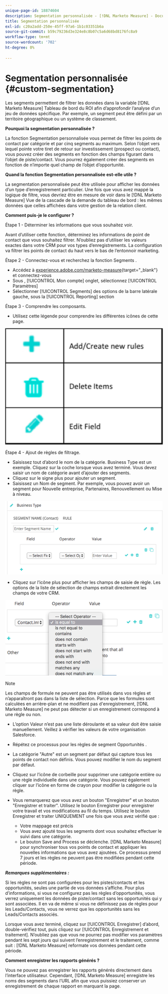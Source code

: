 ```yaml
---
unique-page-id: 18874604
description: Segmentation personnalisée - [!DNL Marketo Measure] - Documentation du produit
title: Segmentation personnalisée
exl-id: c20a2add-250e-45ff-97a6-1b1c03351b6a
source-git-commit: b59c79236d3e324e8c8b07c5a6d68bd8176fc8a9
workflow-type: tm+mt
source-wordcount: '702'
ht-degree: 0%

---
```


# Segmentation personnalisée {#custom-segmentation}

Les segments permettent de filtrer les données dans la variable [!DNL Marketo Measure] Tableau de bord du ROI afin d’approfondir l’analyse d’un jeu de données spécifique. Par exemple, un segment peut être défini par un territoire géographique ou un système de classement.

**Pourquoi la segmentation personnalisée ?**

La fonction Segmentation personnalisée vous permet de filtrer les points de contact par catégorie et par cinq segments au maximum. Selon l’objet vers lequel pointe votre tiret de retour sur investissement (prospect ou contact), vous pouvez créer des segments en fonction des champs figurant dans l’objet de piste/contact. Vous pourrez également créer des segments en fonction de n’importe quel champ de l’objet d’opportunité.

**Quand la fonction Segmentation personnalisée est-elle utile ?**

La segmentation personnalisée peut être utilisée pour afficher les données d’un type d’enregistrement particulier. Une fois que vous avez mappé la logique de filtre, vous devriez être en mesure de voir dans le [!DNL Marketo Measure] Vue de la cascade de la demande du tableau de bord : les mêmes données que celles affichées dans votre gestion de la relation client.

**Comment puis-je le configurer ?**

Étape 1 - Déterminer les informations que vous souhaitez voir.

Avant d’utiliser cette fonction, déterminez les informations de point de contact que vous souhaitez filtrer. N’oubliez pas d’utiliser les valeurs exactes dans votre CRM pour vos types d’enregistrements. La configuration va filtrer les points de contact du haut vers le bas de l’entonnoir marketing.

Étape 2 - Connectez-vous et recherchez la fonction Segments .

* Accédez à [experience.adobe.com/marketo-measure](https://experience.adobe.com/marketo-measure){target=&quot;_blank&quot;} et connectez-vous
* Sous , [!UICONTROL Mon compte] onglet, sélectionnez [!UICONTROL Paramètres]
* Sélectionner [!UICONTROL Segments] des options de la barre latérale gauche, sous la [!UICONTROL Reporting] section

Étape 3 - Comprendre les composants.

* Utilisez cette légende pour comprendre les différentes icônes de cette page.

![](assets/1.png)

Étape 4 - Ajout de règles de filtrage.

* Saisissez tout d’abord le nom de la catégorie. Business Type est un exemple. Cliquez sur la coche lorsque vous avez terminé. Vous devez saisir un nom de catégorie avant d’ajouter des segments.
* Cliquez sur le signe plus pour ajouter un segment.
* Saisissez un Nom de segment. Par exemple, vous pouvez avoir un segment pour Nouvelle entreprise, Partenaires, Renouvellement ou Mise à niveau.

![](assets/2.png)

* Cliquez sur l’icône plus pour afficher les champs de saisie de règle. Les options de la liste de sélection de champs extrait directement les champs de votre CRM.

![](assets/3.png)

>[!NOTE]
>
>Les champs de formule ne peuvent pas être utilisés dans vos règles et n’apparaîtront pas dans la liste de sélection. Parce que les formules sont calculées en arrière-plan et ne modifient pas d&#39;enregistrement, [!DNL Marketo Measure] ne peut pas détecter si un enregistrement correspond à une règle ou non.

* L’option Valeur n’est pas une liste déroulante et sa valeur doit être saisie manuellement. Veillez à vérifier les valeurs de votre organisation Salesforce.
* Répétez ce processus pour les règles de segment Opportunités .
* La catégorie &quot;Autre&quot; est un segment par défaut qui capture tous les points de contact non définis. Vous pouvez modifier le nom du segment par défaut.
* Cliquez sur l’icône de corbeille pour supprimer une catégorie entière ou une règle individuelle dans une catégorie. Vous pouvez également cliquer sur l’icône en forme de crayon pour modifier la catégorie ou la règle.
* Vous remarquerez que vous avez un bouton &quot;Enregistrer&quot; et un bouton &quot;Enregistrer et traiter&quot;. Utilisez le bouton Enregistrer pour enregistrer votre travail et vos modifications au fil du temps. Utilisez le bouton Enregistrer et traiter UNIQUEMENT une fois que vous avez vérifié que :

   * Votre mappage est précis
   * Vous avez ajouté tous les segments dont vous souhaitez effectuer le suivi dans une catégorie.
   * Le bouton Save and Process se déclenche. [!DNL Marketo Measure] pour synchroniser tous vos points de contact et appliquer les nouvelles informations que vous avez ajoutées. Ce processus prend 7 jours et les règles ne peuvent pas être modifiées pendant cette période.

**_Remarques supplémentaires :_**

Si les règles ne sont pas configurées pour les pistes/contacts et les opportunités, seules une partie de vos données s’affiche. Pour plus d’informations, si vous ne configurez pas les règles d’opportunités, vous verrez uniquement les données de piste/contact sans les opportunités qui y sont associées. Il en va de même si vous ne définissez pas de règles pour les Leads/Contacts, vous ne verrez que les opportunités sans les Leads/Contacts associés.

Lorsque vous avez terminé, cliquez sur [!UICONTROL Enregistrer] d’abord, double-vérifiez tout, puis cliquez sur [!UICONTROL Enregistrement et traitement]. N’oubliez pas que vous ne pourrez pas modifier vos paramètres pendant les sept jours qui suivent l’enregistrement et le traitement, comme suit : [!DNL Marketo Measure] reformate vos données pendant cette période.

**Comment enregistrer les rapports générés ?**

Vous ne pouvez pas enregistrer les rapports générés directement dans l’interface utilisateur. Cependant, [!DNL Marketo Measure] enregistre les noms des segments dans l’URL afin que vous puissiez conserver un enregistrement de chaque rapport en marquant la page.
